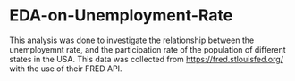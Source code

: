 # EDA-on-Unemployment-Rate
This analysis was done to investigate the relationship between the unemployemnt rate, and the participation rate of the population of different states in the USA. This data was collected from https://fred.stlouisfed.org/ with the use of their FRED API.
